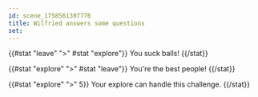 ```yaml
---
id: scene_1758561397776
title: Wilfried answers some questions
set:
---
```



{{#stat "leave" ">" #stat "explore"}}
  You suck balls!
{{/stat}}

{{#stat "explore" ">" #stat "leave"}}
  You're the best people!
{{/stat}}

{{#stat "explore" ">" 5}}
  Your explore can handle this challenge.
{{/stat}}